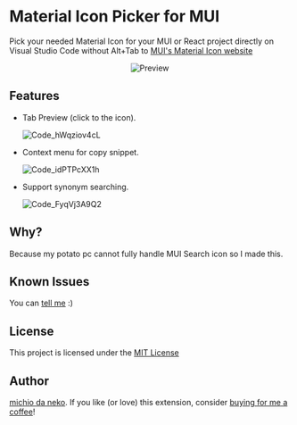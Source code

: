 # Material Icon Picker for MUI

Pick your needed Material Icon for your MUI or React project directly on Visual Studio Code without Alt+Tab to [MUI's Material Icon website](https://mui.com/material-ui/material-icons/)

<center>
  <img src="https://github.com/user-attachments/assets/930cd8e3-1e3c-438c-8e15-d0d0a209771c" alt="Preview" />
</center>

## Features

- Tab Preview (click to the icon).

  ![Code_hWqziov4cL](https://github.com/user-attachments/assets/ceac98a6-e75c-4927-8bb1-b9f9d2eccbc2)

- Context menu for copy snippet.

  ![Code_idPTPcXX1h](https://github.com/user-attachments/assets/cb614ba7-d076-4d53-b11f-f3bb8510b3bd)

- Support synonym searching.

  ![Code_FyqVj3A9Q2](https://github.com/user-attachments/assets/565c5d9f-673e-47a6-bf9a-dd1fa8d1518c)

## Why?

Because my potato pc cannot fully handle MUI Search icon so I made this.

## Known Issues

You can [tell me](https://github.com/michioxd/vscode-mui-material-icon-picker/issues) :)

## License

This project is licensed under the [MIT License](./LICENSE)

## Author

[michio da neko](https://github.com/michioxd). If you like (or love) this extension, consider [buying for me a coffee](https://github.com/michioxd/michioxd/blob/main/contact.md#donation)!
